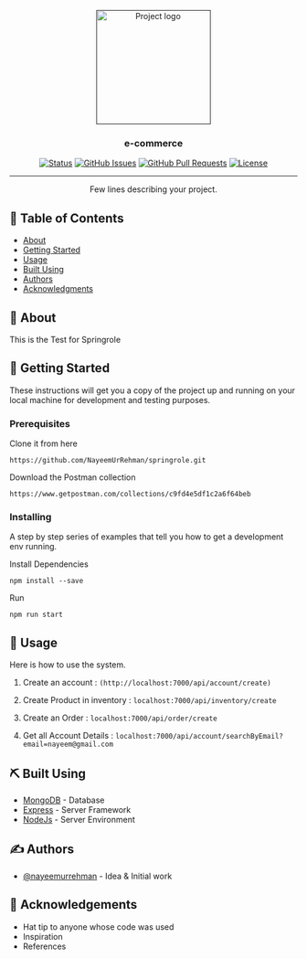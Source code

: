 <p align="center">
  <a href="" rel="noopener">
 <img width=200px height=200px src="https://i.imgur.com/6wj0hh6.jpg" alt="Project logo"></a>
</p>

<h3 align="center">e-commerce</h3>

<div align="center">

[![Status](https://img.shields.io/badge/status-active-success.svg)]()
[![GitHub Issues](https://img.shields.io/github/issues/kylelobo/The-Documentation-Compendium.svg)](https://github.com/kylelobo/The-Documentation-Compendium/issues)
[![GitHub Pull Requests](https://img.shields.io/github/issues-pr/kylelobo/The-Documentation-Compendium.svg)](https://github.com/kylelobo/The-Documentation-Compendium/pulls)
[![License](https://img.shields.io/badge/license-MIT-blue.svg)](/LICENSE)

</div>

---

<p align="center"> Few lines describing your project.
    <br> 
</p>

## 📝 Table of Contents

- [About](#about)
- [Getting Started](#getting_started)
- [Usage](#usage)
- [Built Using](#built_using)
- [Authors](#authors)
- [Acknowledgments](#acknowledgement)

## 🧐 About <a name = "about"></a>

This is the Test for Springrole

## 🏁 Getting Started <a name = "getting_started"></a>

These instructions will get you a copy of the project up and running on your local machine for development and testing purposes. 

### Prerequisites

Clone it from here 

```
https://github.com/NayeemUrRehman/springrole.git
```
Download  the Postman collection
```
https://www.getpostman.com/collections/c9fd4e5df1c2a6f64beb
```
### Installing

A step by step series of examples that tell you how to get a development env running.

Install Dependencies

```
npm install --save
```

Run

```
npm run start
```

## 🎈 Usage <a name="usage"></a>

Here is how to use the system.

1. Create an account : 
```(http://localhost:7000/api/account/create)```

2. Create Product in inventory : ```localhost:7000/api/inventory/create```
3. Create an Order : ```localhost:7000/api/order/create```
4. Get all Account Details : ```localhost:7000/api/account/searchByEmail?email=nayeem@gmail.com```

## ⛏️ Built Using <a name = "built_using"></a>

- [MongoDB](https://www.mongodb.com/) - Database
- [Express](https://expressjs.com/) - Server Framework
- [NodeJs](https://nodejs.org/en/) - Server Environment

## ✍️ Authors <a name = "authors"></a>

- [@nayeemurrehman](https://github.com/NayeemUrRehman/springrole) - Idea & Initial work


## 🎉 Acknowledgements <a name = "acknowledgement"></a>

- Hat tip to anyone whose code was used
- Inspiration
- References
